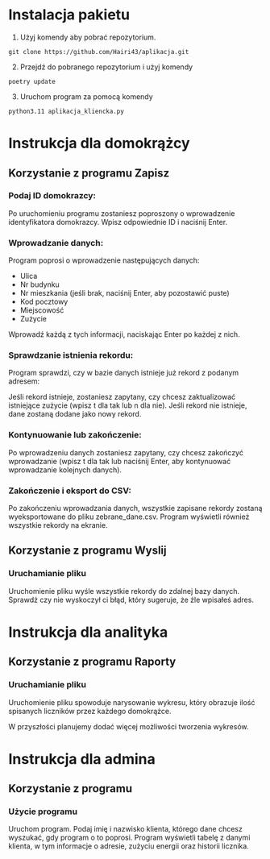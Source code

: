 # Instalacja pakietu
1. Użyj komendy aby pobrać repozytorium.
```
git clone https://github.com/Hairi43/aplikacja.git
```
2. Przejdź do pobranego repozytorium i użyj komendy
```
poetry update
```
3. Uruchom program za pomocą komendy
```
python3.11 aplikacja_kliencka.py
```


# Instrukcja dla domokrążcy

## Korzystanie z programu Zapisz
### Podaj ID domokrazcy:
Po uruchomieniu programu zostaniesz poproszony o wprowadzenie identyfikatora domokrazcy. Wpisz odpowiednie ID i naciśnij Enter.

### Wprowadzanie danych:
Program poprosi o wprowadzenie następujących danych:
- Ulica
- Nr budynku
- Nr mieszkania (jeśli brak, naciśnij Enter, aby pozostawić puste)
- Kod pocztowy
- Miejscowość
- Zużycie

Wprowadź każdą z tych informacji, naciskając Enter po każdej z nich.

### Sprawdzanie istnienia rekordu:
Program sprawdzi, czy w bazie danych istnieje już rekord z podanym adresem:

Jeśli rekord istnieje, zostaniesz zapytany, czy chcesz zaktualizować istniejące zużycie (wpisz t dla tak lub n dla nie).
Jeśli rekord nie istnieje, dane zostaną dodane jako nowy rekord.
### Kontynuowanie lub zakończenie:
Po wprowadzeniu danych zostaniesz zapytany, czy chcesz zakończyć wprowadzanie (wpisz t dla tak lub naciśnij Enter, aby kontynuować wprowadzanie kolejnych danych).

### Zakończenie i eksport do CSV:
Po zakończeniu wprowadzania danych, wszystkie zapisane rekordy zostaną wyeksportowane do pliku zebrane_dane.csv. Program wyświetli również wszystkie rekordy na ekranie.

## Korzystanie z programu Wyslij

### Uruchamianie pliku
Uruchomienie pliku wyśle wszystkie rekordy do zdalnej bazy danych. Sprawdź czy nie wyskoczył ci błąd, który sugeruje, że źle wpisałeś adres.

# Instrukcja dla analityka

## Korzystanie z programu Raporty

### Uruchamianie pliku
Uruchomienie pliku spowoduje narysowanie wykresu, który obrazuje ilość spisanych liczników przez każdego domokrążce.

W przyszłości planujemy dodać więcej możliwości tworzenia wykresów.

# Instrukcja dla admina

## Korzystanie z programu 

### Użycie programu
Uruchom program.
Podaj imię i nazwisko klienta, którego dane chcesz wyszukać, gdy program o to poprosi.
Program wyświetli tabelę z danymi klienta, w tym informacje o adresie, zużyciu energii oraz historii licznika.  
